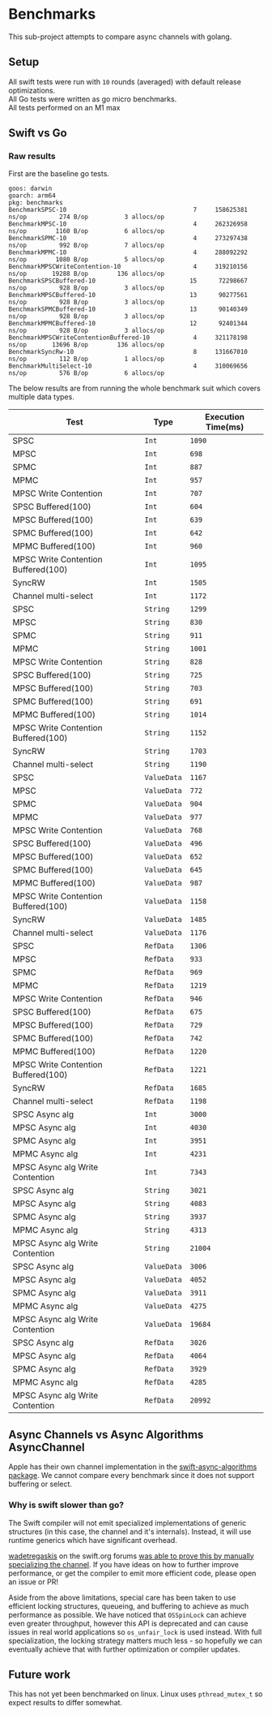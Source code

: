# Benchmarks

This sub-project attempts to compare async channels with golang.

## Setup

All swift tests were run with `10` rounds (averaged) with default release optimizations.\
All Go tests were written as go micro benchmarks.\
All tests performed on an M1 max

## Swift vs Go

### Raw results 

First are the baseline go tests.

```
goos: darwin
goarch: arm64
pkg: benchmarks
BenchmarkSPSC-10                           	       7	 158625381 ns/op	     274 B/op	       3 allocs/op
BenchmarkMPSC-10                           	       4	 262326958 ns/op	    1160 B/op	       6 allocs/op
BenchmarkSPMC-10                           	       4	 273297438 ns/op	     992 B/op	       7 allocs/op
BenchmarkMPMC-10                           	       4	 288092292 ns/op	    1080 B/op	       5 allocs/op
BenchmarkMPSCWriteContention-10            	       4	 319210156 ns/op	   19288 B/op	     136 allocs/op
BenchmarkSPSCBuffered-10                   	      15	  72298667 ns/op	     928 B/op	       3 allocs/op
BenchmarkMPSCBuffered-10                   	      13	  90277561 ns/op	     928 B/op	       3 allocs/op
BenchmarkSPMCBuffered-10                   	      13	  90140349 ns/op	     928 B/op	       3 allocs/op
BenchmarkMPMCBuffered-10                   	      12	  92401344 ns/op	     928 B/op	       3 allocs/op
BenchmarkMPSCWriteContentionBuffered-10    	       4	 321178198 ns/op	   13696 B/op	     136 allocs/op
BenchmarkSyncRw-10                         	       8	 131667010 ns/op	     112 B/op	       1 allocs/op
BenchmarkMultiSelect-10                    	       4	 310069656 ns/op	     576 B/op	       6 allocs/op
```

The below results are from running the whole benchmark suit which covers multiple data types. 

Test | Type | Execution Time(ms)
-----|------|---------------
SPSC | `Int` | `1090`
MPSC | `Int` | `698`
SPMC | `Int` | `887`
MPMC | `Int` | `957`
MPSC Write Contention | `Int` | `707`
SPSC Buffered(100) | `Int` | `604`
MPSC Buffered(100) | `Int` | `639`
SPMC Buffered(100) | `Int` | `642`
MPMC Buffered(100) | `Int` | `960`
MPSC Write Contention Buffered(100) | `Int` | `1095`
SyncRW | `Int` | `1505`
Channel multi-select | `Int` | `1172`
SPSC | `String` | `1299`
MPSC | `String` | `830`
SPMC | `String` | `911`
MPMC | `String` | `1001`
MPSC Write Contention | `String` | `828`
SPSC Buffered(100) | `String` | `725`
MPSC Buffered(100) | `String` | `703`
SPMC Buffered(100) | `String` | `691`
MPMC Buffered(100) | `String` | `1014`
MPSC Write Contention Buffered(100) | `String` | `1152`
SyncRW | `String` | `1703`
Channel multi-select | `String` | `1190`
SPSC | `ValueData` | `1167`
MPSC | `ValueData` | `772`
SPMC | `ValueData` | `904`
MPMC | `ValueData` | `977`
MPSC Write Contention | `ValueData` | `768`
SPSC Buffered(100) | `ValueData` | `496`
MPSC Buffered(100) | `ValueData` | `652`
SPMC Buffered(100) | `ValueData` | `645`
MPMC Buffered(100) | `ValueData` | `987`
MPSC Write Contention Buffered(100) | `ValueData` | `1158`
SyncRW | `ValueData` | `1485`
Channel multi-select | `ValueData` | `1176`
SPSC | `RefData` | `1306`
MPSC | `RefData` | `933`
SPMC | `RefData` | `969`
MPMC | `RefData` | `1219`
MPSC Write Contention | `RefData` | `946`
SPSC Buffered(100) | `RefData` | `675`
MPSC Buffered(100) | `RefData` | `729`
SPMC Buffered(100) | `RefData` | `742`
MPMC Buffered(100) | `RefData` | `1220`
MPSC Write Contention Buffered(100) | `RefData` | `1221`
SyncRW | `RefData` | `1685`
Channel multi-select | `RefData` | `1198`
SPSC Async alg | `Int` | `3000`
MPSC Async alg | `Int` | `4030`
SPMC Async alg | `Int` | `3951`
MPMC Async alg | `Int` | `4231`
MPSC Async alg Write Contention | `Int` | `7343`
SPSC Async alg | `String` | `3021`
MPSC Async alg | `String` | `4083`
SPMC Async alg | `String` | `3937`
MPMC Async alg | `String` | `4313`
MPSC Async alg Write Contention | `String` | `21004`
SPSC Async alg | `ValueData` | `3006`
MPSC Async alg | `ValueData` | `4052`
SPMC Async alg | `ValueData` | `3911`
MPMC Async alg | `ValueData` | `4275`
MPSC Async alg Write Contention | `ValueData` | `19684`
SPSC Async alg | `RefData` | `3026`
MPSC Async alg | `RefData` | `4064`
SPMC Async alg | `RefData` | `3929`
MPMC Async alg | `RefData` | `4285`
MPSC Async alg Write Contention | `RefData` | `20992`

## Async Channels vs Async Algorithms AsyncChannel

Apple has their own channel implementation in the [swift-async-algorithms package](https://github.com/apple/swift-async-algorithms/blob/main/Sources/AsyncAlgorithms/AsyncAlgorithms.docc/Guides/Channel.md). We cannot compare every benchmark since it does not support buffering or select.


### Why is swift slower than go?

The Swift compiler will not emit specialized implementations of generic structures (in this case, the channel and it's internals). Instead, it will use runtime generics which have significant overhead. 

[wadetregaskis](https://forums.swift.org/u/wadetregaskis/summary) on the swift.org forums [was able to prove this by manually specializing the channel](https://forums.swift.org/t/async-channels-for-swift-concurrency/70752/18). If you have ideas on how to further improve performance, or get the compiler to emit more efficient code, please open an issue or PR! 

Aside from the above limitations, special care has been taken to use efficient locking structures, queueing, and buffering to achieve as much performance as possible. We have noticed that `OSSpinLock` can achieve even greater throughput, however this API is deprecated and can cause issues in real world applications so `os_unfair_lock` is used instead. With full specialization, the locking strategy matters much less - so hopefully we can eventually achieve that with further optimization or compiler updates. 

## Future work

This has not yet been benchmarked on linux. Linux uses `pthread_mutex_t` so expect results to differ somewhat. 


